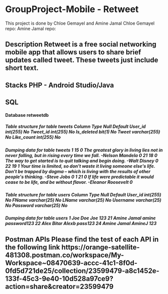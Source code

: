 # GroupProject-Mobile - Retweet
This project is done by Chloe Gemayel and Amine Jamal
Chloe Gemayel repo:
Amine Jamal repo:

<h2>Description
Retweet is a free social networking mobile app that allows users to share brief updates called tweet.
These tweets just include short text.

<h2>Stacks
PHP - Android Studio/Java 

<h2>SQL
<h4>Database retweetdb
<h5>Table structure for table tweets
Column	Type	Null	Default
User_id	int(255)	No	
Tweet_id	int(255)	No	
Is_deleted	bit(1)	No	
Tweet	varchar(255)	No	
Like_count	int(255)	No

<h5>Dumping data for table tweets
1	15	0	The greatest glory in living lies not in never falling, but in rising every time we fall. -Nelson Mandela	0
21	18	0	The way to get started is to quit talking and begin doing. -Walt Disney	0
22	19	1	Your time is limited, so don't waste it living someone else's life. Don't be trapped by dogma – which is living with the results of other people's thinking. -Steve Jobs	0
1	21	0	If life were predictable it would cease to be life, and be without flavor. -Eleanor Roosevelt	0

<h5>Table structure for table users
Column	Type	Null	Default
User_id	int(255)	No	
FName	varchar(25)	No	
LName	varchar(25)	No	
Username	varchar(25)	No	
Password	varchar(25)	No	

<h5>Dumping data for table users
1	Joe	Doe	Joe	123
21	Amine	Jamal	amine	password123
22	Alex	Bitar	Alexb	pass123
24	Amine	Jamal	AmineJ	123

<h2>Postman APIs
 Please find the test of each API in the following link https://orange-satellite-481308.postman.co/workspace/My-Workspace~08470639-accc-41c1-8f0d-0fd5d721de25/collection/23599479-a8c1452e-133f-45c3-9e40-10d528a97ce9?action=share&creator=23599479
 
